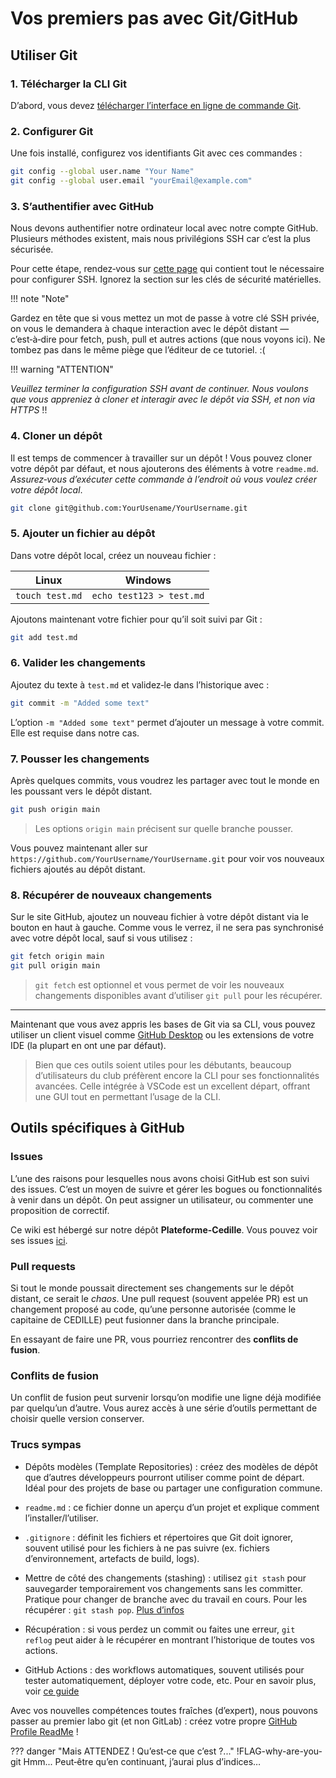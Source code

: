 # Vos premiers pas avec Git/GitHub

## Utiliser Git

### 1. Télécharger la CLI Git

D’abord, vous devez [télécharger l’interface en ligne de commande
Git](https://git-scm.com/downloads).

### 2. Configurer Git

Une fois installé, configurez vos identifiants Git avec ces commandes :

```bash
git config --global user.name "Your Name"
git config --global user.email "yourEmail@example.com"
```

### 3. S’authentifier avec GitHub

Nous devons authentifier notre ordinateur local avec notre compte GitHub.
Plusieurs méthodes existent, mais nous privilégions SSH car c’est la plus
sécurisée.

Pour cette étape, rendez‑vous sur [cette
page](https://docs.github.com/en/authentication/connecting-to-github-with-ssh/generating-a-new-ssh-key-and-adding-it-to-the-ssh-agent)
qui contient tout le nécessaire pour configurer SSH. Ignorez la section sur les
clés de sécurité matérielles.

!!! note "Note"

Gardez en tête que si vous mettez un mot de passe à votre clé SSH privée, on
vous le demandera à chaque interaction avec le dépôt distant — c’est‑à‑dire pour
fetch, push, pull et autres actions (que nous voyons ici). Ne tombez pas dans le
même piège que l’éditeur de ce tutoriel. :(

!!! warning "ATTENTION"

_Veuillez terminer la configuration SSH avant de continuer. Nous voulons que
vous appreniez à cloner et interagir avec le dépôt via SSH, et non via HTTPS_ !!

### 4. Cloner un dépôt

Il est temps de commencer à travailler sur un dépôt ! Vous pouvez cloner votre
dépôt par défaut, et nous ajouterons des éléments à votre `readme.md`.
_Assurez‑vous d’exécuter cette commande à l’endroit où vous voulez créer votre
dépôt local_.

``` bash
git clone git@github.com:YourUsename/YourUsername.git
```

### 5. Ajouter un fichier au dépôt

Dans votre dépôt local, créez un nouveau fichier :

|Linux|Windows|
|-----|-------|
|`touch test.md`|`echo test123 > test.md`|

Ajoutons maintenant votre fichier pour qu’il soit suivi par Git :

```bash
git add test.md
```

### 6. Valider les changements

Ajoutez du texte à `test.md` et validez‑le dans l’historique avec :

```bash
git commit -m "Added some text"
```

L’option `-m "Added some text"` permet d’ajouter un message à votre commit. Elle
est requise dans notre cas.

### 7. Pousser les changements

Après quelques commits, vous voudrez les partager avec tout le monde en les
poussant vers le dépôt distant.

```bash
git push origin main
```

> Les options `origin main` précisent sur quelle branche pousser.

Vous pouvez maintenant aller sur
`https://github.com/YourUsername/YourUsername.git` pour voir vos nouveaux
fichiers ajoutés au dépôt distant.

### 8. Récupérer de nouveaux changements

Sur le site GitHub, ajoutez un nouveau fichier à votre dépôt distant via le
bouton en haut à gauche. Comme vous le verrez, il ne sera pas synchronisé avec
votre dépôt local, sauf si vous utilisez :

``` bash
git fetch origin main
git pull origin main
```

> `git fetch` est optionnel et vous permet de voir les nouveaux changements
> disponibles avant d’utiliser `git pull` pour les récupérer.

---

Maintenant que vous avez appris les bases de Git via sa CLI, vous pouvez
utiliser un client visuel comme [GitHub
Desktop](https://desktop.github.com/download/) ou les extensions de votre IDE
(la plupart en ont une par défaut).

> Bien que ces outils soient utiles pour les débutants, beaucoup d’utilisateurs
> du club préfèrent encore la CLI pour ses fonctionnalités avancées. Celle
> intégrée à VSCode est un excellent départ, offrant une GUI tout en permettant
> l’usage de la CLI.

## Outils spécifiques à GitHub

### Issues

L’une des raisons pour lesquelles nous avons choisi GitHub est son suivi des
issues. C’est un moyen de suivre et gérer les bogues ou fonctionnalités à venir
dans un dépôt. On peut assigner un utilisateur, ou commenter une proposition de
correctif.

Ce wiki est hébergé sur notre dépôt **Plateforme-Cedille**. Vous pouvez voir ses
issues [ici](https://github.com/ClubCedille/Plateforme-Cedille/issues).

### Pull requests

Si tout le monde poussait directement ses changements sur le dépôt distant, ce
serait le _chaos_. Une pull request (souvent appelée PR) est un changement
proposé au code, qu’une personne autorisée (comme le capitaine de CEDILLE) peut
fusionner dans la branche principale.

En essayant de faire une PR, vous pourriez rencontrer des **conflits de
fusion**.

### Conflits de fusion

Un conflit de fusion peut survenir lorsqu’on modifie une ligne déjà modifiée par
quelqu’un d’autre. Vous aurez accès à une série d’outils permettant de choisir
quelle version conserver.

### Trucs sympas

- Dépôts modèles (Template Repositories) : créez des modèles de dépôt que
  d’autres développeurs pourront utiliser comme point de départ. Idéal pour des
  projets de base ou partager une configuration commune.

- `readme.md` : ce fichier donne un aperçu d’un projet et explique comment
  l’installer/l’utiliser.

- `.gitignore` : définit les fichiers et répertoires que Git doit ignorer,
  souvent utilisé pour les fichiers à ne pas suivre (ex. fichiers
  d’environnement, artefacts de build, logs).

- Mettre de côté des changements (stashing) : utilisez `git stash` pour
  sauvegarder temporairement vos changements sans les committer. Pratique pour
  changer de branche avec du travail en cours. Pour les récupérer : `git stash
  pop`. [Plus d’infos](https://git-scm.com/docs/git-stash)

- Récupération : si vous perdez un commit ou faites une erreur, `git reflog`
  peut aider à le récupérer en montrant l’historique de toutes vos actions.

- GitHub Actions : des workflows automatiques, souvent utilisés pour tester
  automatiquement, déployer votre code, etc. Pour en savoir plus, voir [ce
  guide](../learn-github-actions/)

Avec vos nouvelles compétences toutes fraîches (d’expert), nous pouvons passer
au premier labo git (et non GitLab) : créez votre propre [GitHub Profile
ReadMe](github_profile.md) !

??? danger "Mais ATTENDEZ ! Qu’est‑ce que c’est ?..." !FLAG-why-are-you-git
    Hmm... Peut‑être qu’en continuant, j’aurai plus d’indices…
